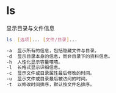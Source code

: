 # ls

显示目录与文件信息

```bash
ls	[选项]...	[文件/目录]...

-a	显示所有的信息，包括隐藏文件与目录。
-d	显示目录本身的信息，而非目录下的资料信息。
-h	人性化显示容量嘻嘻。
-l	长格式显示详细信息。
-c	显示文件或目录属性最后修改的时间。
-u	显示文件或目录最后被访问的时间。
-t	以修改时间排序，默认按文件名排序。
```

